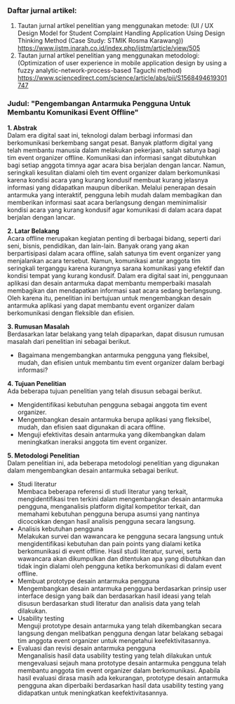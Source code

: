 ### Daftar jurnal artikel:
1. Tautan jurnal artikel penelitian yang menggunakan metode:
(UI / UX Design Model for Student Complaint Handling Application Using Design Thinking Method (Case Study: STMIK Rosma Karawang))
https://www.ijstm.inarah.co.id/index.php/ijstm/article/view/505
2. Tautan jurnal artikel penelitian yang menggunakan metodologi:
(Optimization of user experience in mobile application design by using a fuzzy analytic-network-process-based Taguchi method)
https://www.sciencedirect.com/science/article/abs/pii/S1568494619301747


### Judul: "Pengembangan Antarmuka Pengguna Untuk Membantu Komunikasi Event Offline"
**1. Abstrak**  
Dalam era digital saat ini, teknologi dalam berbagi informasi dan berkomunikasi berkembang sangat pesat. Banyak platform digital yang telah membantu manusia dalam melakukan pekerjaan, salah satunya bagi tim event organizer offline. Komunikasi dan informasi sangat dibutuhkan bagi setiap anggota timnya agar acara bisa berjalan dengan lancar. Namun, seringkali kesulitan dialami oleh tim event organizer dalam berkomunikasi karena kondisi acara yang kurang kondusif membuat kurang jelasnya informasi yang didapatkan maupun diberikan. Melalui penerapan desain antarmuka yang interaktif, pengguna lebih mudah dalam membagikan dan memberikan informasi saat acara berlangsung dengan meminimalisir kondisi acara yang kurang kondusif agar komunikasi di dalam acara dapat berjalan dengan lancar.  
  
**2. Latar Belakang**  
Acara offline merupakan kegiatan penting di berbagai bidang, seperti dari seni, bisnis, pendidikan, dan lain-lain. Banyak orang yang akan berpartisipasi dalam acara offline, salah satunya tim event organizer yang menjalankan acara tersebut. Namun, komunikasi antar anggota tim seringkali terganggu karena kurangnya sarana komunikasi yang efektif dan kondisi tempat yang kurang kondusif. Dalam era digital saat ini, penggunaan aplikasi dan desain antarmuka dapat membantu memperbaiki masalah membagikan dan mendapatkan informasi saat acara sedang berlangsung. Oleh karena itu, penelitian ini bertujuan untuk mengembangkan desain antarmuka aplikasi yang dapat membantu event organizer dalam berkomunikasi dengan fleksible dan efisien.  
  
**3. Rumusan Masalah**  
Berdasarkan latar belakang yang telah dipaparkan, dapat disusun rumusan masalah dari penelitian ini sebagai berikut.
- Bagaimana mengembangkan antarmuka pengguna yang fleksibel, mudah, dan efisien untuk membantu tim event organizer dalam berbagi informasi?
  
**4. Tujuan Penelitian**  
Ada beberapa tujuan penelitian yang telah disusun sebagai berikut.
- Mengidentifikasi kebutuhan pengguna sebagai anggota tim event organizer.
- Mengembangkan desain antarmuka berupa aplikasi yang fleksibel, mudah, dan efisien saat digunakan di acara offline.
- Menguji efektivitas desain antarmuka yang dikembangkan dalam meningkatkan ineraksi anggota tim event organizer.
  
**5. Metodologi Penelitian**  
Dalam penelitian ini, ada beberapa metodologi penelitian yang digunakan dalam mengembangkan desain antarmuka sebagai berikut.
- Studi literatur  
Membaca beberapa referensi di studi literatur yang terkait, mengidentifikasi tren terkini dalam mengembangkan desain antarmuka pengguna, menganalisis platform digital kompetitor terkait, dan memahami kebutuhan pengguna berupa asumsi yang nantinya dicocokkan dengan hasil analisis pengguna secara langsung.
- Analisis kebutuhan pengguna  
Melakukan survei dan wawancara ke pengguna secara langsung untuk mengidentifikasi kebutuhan dan pain points yang dialami ketika berkomunikasi di event offline. Hasil studi literatur, survei, serta wawancara akan dikumpulkan dan ditentukan apa yang dibutuhkan dan tidak ingin dialami oleh pengguna ketika berkomunikasi di dalam event offline.
- Membuat prototype desain antarmuka pengguna  
Mengembangkan desain antarmuka pengguna berdasarkan prinsip user interface design yang baik dan berdasarkan hasil ideasi yang telah disusun berdasarkan studi literatur dan analisis data yang telah dilakukan.
- Usability testing  
Menguji prototype desain antarmuka yang telah dikembangkan secara langsung dengan melibatkan pengguna dengan latar belakang sebagai tim anggota event organizer untuk mengetahui keefektivitasannya.
- Evaluasi dan revisi desain antarmuka pengguna  
Menganalisis hasil data usability testing yang telah dilakukan untuk mengevaluasi sejauh mana prototype desain antarmuka pengguna telah membantu anggota tim event organizer dalam berkomunikasi. Apabila hasil evaluasi dirasa masih ada kekurangan, prototype desain antarmuka pengguna akan diperbaiki berdasarkan hasil data usability testing yang didapatkan untuk meningkatkan keefektivitasannya.

